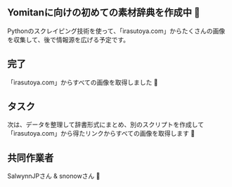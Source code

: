 ## Yomitanに向けの初めての素材辞典を作成中 📸
Pythonのスクレイピング技術を使って、「irasutoya.com」からたくさんの画像を収集して、後で情報源を広げる予定です。

## 完了
「irasutoya.com」からすべての画像を取得しました 🎉

## タスク
次は、データを整理して辞書形式にまとめ、別のスクリプトを作成して「irasutoya.com」から得たリンクからすべての画像を取得します 📝

## 共同作業者
SalwynnJPさん & snonowさん 🤝
